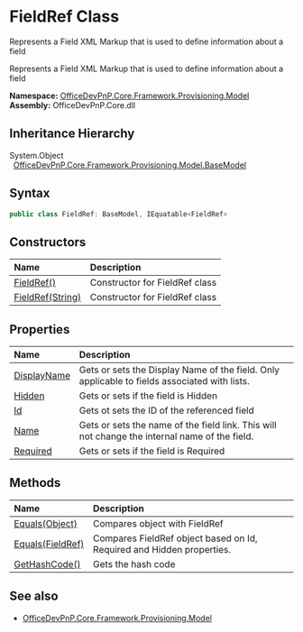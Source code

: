 # FieldRef Class
 Represents a Field XML Markup that is used to define information about a field 

 Represents a Field XML Markup that is used to define information about a field   

**Namespace:** [OfficeDevPnP.Core.Framework.Provisioning.Model](OfficeDevPnP.Core.Framework.Provisioning.Model.md)  
**Assembly:** OfficeDevPnP.Core.dll  
## Inheritance Hierarchy
System.Object  
&ensp;[OfficeDevPnP.Core.Framework.Provisioning.Model.BaseModel](OfficeDevPnP.Core.Framework.Provisioning.Model.BaseModel.md)  
## Syntax
```C#
public class FieldRef: BaseModel, IEquatable<FieldRef>
```
## Constructors
|**Name**|**Description**|
|:-----|:-----|
| [FieldRef()](OfficeDevPnP.Core.Framework.Provisioning.Model.FieldRef.ctor1.md) | Constructor for FieldRef class 
| [FieldRef(String)](OfficeDevPnP.Core.Framework.Provisioning.Model.FieldRef.ctor2.md) | Constructor for FieldRef class 
## Properties
|**Name**|**Description**|
|:-----|:-----|
| [DisplayName](OfficeDevPnP.Core.Framework.Provisioning.Model.FieldRef.DisplayName.md) | Gets or sets the Display Name of the field. Only applicable to fields associated with lists.
| [Hidden](OfficeDevPnP.Core.Framework.Provisioning.Model.FieldRef.Hidden.md) | Gets or sets if the field is Hidden
| [Id](OfficeDevPnP.Core.Framework.Provisioning.Model.FieldRef.Id.md) | Gets ot sets the ID of the referenced field
| [Name](OfficeDevPnP.Core.Framework.Provisioning.Model.FieldRef.Name.md) | Gets or sets the name of the field link. This will not change the internal name of the field.
| [Required](OfficeDevPnP.Core.Framework.Provisioning.Model.FieldRef.Required.md) | Gets or sets if the field is Required
## Methods
|**Name**|**Description**|
|:-----|:-----|
| [Equals(Object)](OfficeDevPnP.Core.Framework.Provisioning.Model.FieldRef.3520ddbb.md) | Compares object with FieldRef
| [Equals(FieldRef)](OfficeDevPnP.Core.Framework.Provisioning.Model.FieldRef.492a3778.md) | Compares FieldRef object based on Id, Required and Hidden properties.
| [GetHashCode()](OfficeDevPnP.Core.Framework.Provisioning.Model.FieldRef.1c6872bd.md) | Gets the hash code
## See also
- [OfficeDevPnP.Core.Framework.Provisioning.Model](OfficeDevPnP.Core.Framework.Provisioning.Model.md)
